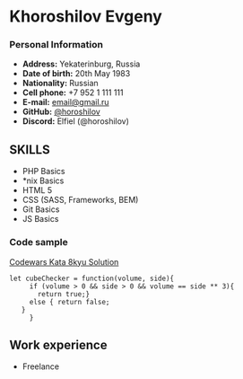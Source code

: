 # Khoroshilov Evgeny

### Personal Information

* **Address:** Yekaterinburg, Russia
* **Date of birth:** 20th May 1983
* **Nationality:** Russian
* **Cell phone:** +7 952 1 111 111
* **E-mail:** email@gmail.ru
* **GitHub:** [@horoshilov](https://github.com/horoshilov)
* **Discord:** Elfiel (@horoshilov)


## SKILLS

+ PHP Basics
+ *nix Basics
+ HTML 5
+ CSS (SASS, Frameworks, BEM)
+ Git Basics
+ JS Basics


### Code sample

[Codewars Kata 8kyu Solution](https://www.codewars.com/kata/reviews/58d24b99fcafd4a8fd001c1d/groups/63f69127a6e94b0001cbdc24)
```
let cubeChecker = function(volume, side){
     if (volume > 0 && side > 0 && volume == side ** 3){
       return true;}
     else { return false;
   }
     }
```

## Work experience

- Freelance

